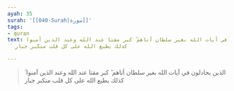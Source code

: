 ```yaml
---
ayah: 35
surah: '[[040-Surah|سورة]]'
tags:
- quran
text: الذين يجادلون في آيات الله بغير سلطان أتاهم ۖ كبر مقتا عند الله وعند الذين آمنوا
  ۚ كذلك يطبع الله على كل قلب متكبر جبار

---
```

> الذين يجادلون في آيات الله بغير سلطان أتاهم ۖ كبر مقتا عند الله وعند الذين آمنوا ۚ كذلك يطبع الله على كل قلب متكبر جبار
